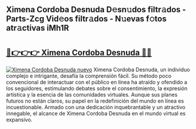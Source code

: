 ## Ximena Cordoba Desnuda D𝚎sn𝚞dos filtr𝚊dos - Parts-Zcg Vid𝚎os filtr𝚊dos - N𝚞evas f𝚘tos atr𝚊ctivas iMh1R

# <h2><a href="http://mbd0ylh.tromn.icu/?c=Ximena+Cordoba+Desnuda">🔗👉👉👉 Ximena Cordoba Desnuda 🔗🔗</a></h2>

[![Ximena Cordoba Desnuda nuevo](https://i.imgur.com/pEAQMta.gif)](http://mbd0ylh.tromn.icu/?c=Ximena+Cordoba+Desnuda)
Ximena Cordoba Desnuda, un individuo complejo e intrigante, desafía la comprensión fácil. Su método poco convencional de interactuar con el público en línea ha atraído y ofendido a los seguidores, estimulando debates sobre el consentimiento, la expresión artística y la esencia de las comunidades virtuales. Aunque sus planes futuros no están claros, su papel en la redefinición del mundo en línea es incuestionable. Armado con una dedicación inquebrantable y un atractivo innegable, el alcance de Ximena Cordoba Desnuda en el mundo virtual es expansivo.
